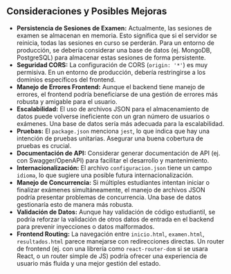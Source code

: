 ## Consideraciones y Posibles Mejoras

*   **Persistencia de Sesiones de Examen:** Actualmente, las sesiones de examen se almacenan en memoria. Esto significa que si el servidor se reinicia, todas las sesiones en curso se perderán. Para un entorno de producción, se debería considerar una base de datos (ej. MongoDB, PostgreSQL) para almacenar estas sesiones de forma persistente.
*   **Seguridad CORS:** La configuración de CORS (`origin: '*'`) es muy permisiva. En un entorno de producción, debería restringirse a los dominios específicos del frontend.
*   **Manejo de Errores Frontend:** Aunque el backend tiene manejo de errores, el frontend podría beneficiarse de una gestión de errores más robusta y amigable para el usuario.
*   **Escalabilidad:** El uso de archivos JSON para el almacenamiento de datos puede volverse ineficiente con un gran número de usuarios o exámenes. Una base de datos sería más adecuada para la escalabilidad.
*   **Pruebas:** El `package.json` menciona `jest`, lo que indica que hay una intención de pruebas unitarias. Asegurar una buena cobertura de pruebas es crucial.
*   **Documentación de API:** Considerar generar documentación de API (ej. con Swagger/OpenAPI) para facilitar el desarrollo y mantenimiento.
*   **Internacionalización:** El archivo `configuracion.json` tiene un campo `idioma`, lo que sugiere una posible futura internacionalización.
*   **Manejo de Concurrencia:** Si múltiples estudiantes intentan iniciar o finalizar exámenes simultáneamente, el manejo de archivos JSON podría presentar problemas de concurrencia. Una base de datos gestionaría esto de manera más robusta.
*   **Validación de Datos:** Aunque hay validación de código estudiantil, se podría reforzar la validación de otros datos de entrada en el backend para prevenir inyecciones o datos malformados.
*   **Frontend Routing:** La navegación entre `inicio.html`, `examen.html`, `resultados.html` parece manejarse con redirecciones directas. Un router de frontend (ej. con una librería como `react-router-dom` si se usara React, o un router simple de JS) podría ofrecer una experiencia de usuario más fluida y una mejor gestión del estado.
